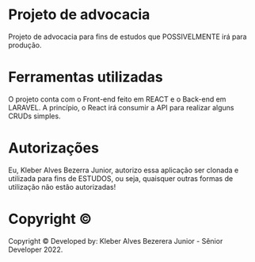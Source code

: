 # Projeto de advocacia

Projeto de advocacia para fins de estudos que POSSIVELMENTE irá para produção.

# Ferramentas utilizadas

O projeto conta com o Front-end feito em REACT e o Back-end em LARAVEL. A princípio, o React irá consumir a API
para realizar alguns CRUDs simples.


# Autorizações

Eu, Kleber Alves Bezerra Junior, autorizo essa aplicação ser clonada e utilizada para fins de ESTUDOS, ou seja,
quaisquer outras formas de utilização não estão autorizadas!

# Copyright ©
Copyright © Developed by: Kleber Alves Bezerera Junior - Sênior Developer 2022.